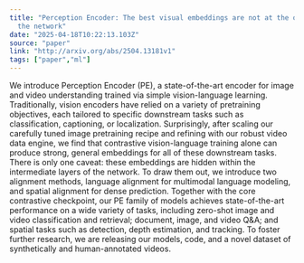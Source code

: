 ```yaml
---
title: "Perception Encoder: The best visual embeddings are not at the output of
  the network"
date: "2025-04-18T10:22:13.103Z"
source: "paper"
link: "http://arxiv.org/abs/2504.13181v1"
tags: ["paper","ml"]
---
```


We introduce Perception Encoder (PE), a state-of-the-art encoder for image
and video understanding trained via simple vision-language learning.
Traditionally, vision encoders have relied on a variety of pretraining
objectives, each tailored to specific downstream tasks such as classification,
captioning, or localization. Surprisingly, after scaling our carefully tuned
image pretraining recipe and refining with our robust video data engine, we
find that contrastive vision-language training alone can produce strong,
general embeddings for all of these downstream tasks. There is only one caveat:
these embeddings are hidden within the intermediate layers of the network. To
draw them out, we introduce two alignment methods, language alignment for
multimodal language modeling, and spatial alignment for dense prediction.
Together with the core contrastive checkpoint, our PE family of models achieves
state-of-the-art performance on a wide variety of tasks, including zero-shot
image and video classification and retrieval; document, image, and video Q&A;
and spatial tasks such as detection, depth estimation, and tracking. To foster
further research, we are releasing our models, code, and a novel dataset of
synthetically and human-annotated videos.
